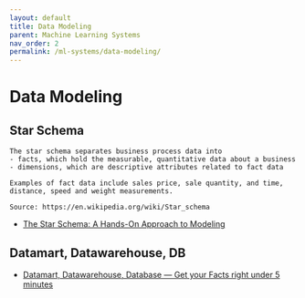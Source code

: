 ```yaml
---
layout: default
title: Data Modeling
parent: Machine Learning Systems
nav_order: 2
permalink: /ml-systems/data-modeling/
---
```


# Data Modeling

## Star Schema
```
The star schema separates business process data into 
- facts, which hold the measurable, quantitative data about a business
- dimensions, which are descriptive attributes related to fact data

Examples of fact data include sales price, sale quantity, and time, distance, speed and weight measurements.

Source: https://en.wikipedia.org/wiki/Star_schema
```

- [The Star Schema: A Hands-On Approach to Modeling](https://medium.com/mlearning-ai/the-star-schema-a-hands-on-approach-to-modeling-fcf9e87edc08)

## Datamart, Datawarehouse, DB
- [Datamart, Datawarehouse, Database — Get your Facts right under 5 minutes](https://dhavalthakur.medium.com/datamart-datawarehouse-database-get-your-facts-right-under-5-minutes-903ff4dc8d12)